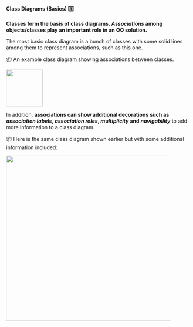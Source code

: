<div id="title">

#### Class Diagrams (Basics) :one:

</div>

<div id="body">

**Classes form the basis of class diagrams. _Associations_ among objects/classes play an important role in an OO solution.**

<panel src="../../../uml/classDiagrams/classes/what/unit-inElsewhere-asFlat.md#title-and-body" boilerplate header="{{glyphicon_education}} UML → Class Diagrams → Classes → What" alt="{{glyphicon_education}} Classes" minimized/>
<panel src="../../../uml/classDiagrams/classLevelMembers/what/unit-inElsewhere-asFlat.md#title-and-body" boilerplate header="{{glyphicon_education}} UML → Class Diagrams → Class-Level Members → What" alt="{{glyphicon_education}} Class-Level Members" minimized/>
<panel src="../../../uml/classDiagrams/classes/what/unit-inElsewhere-asFlat.md#title-and-body" boilerplate header="{{glyphicon_education}} UML → Class Diagrams → Associations → Basic" alt="{{glyphicon_education}} Associations" minimized/>

The most basic class diagram is a bunch of classes with some solid lines among them to represent associations, such as this one.

<tip-box> 

:package: An example class diagram showing associations between classes.
<p/><img src="{{baseUrl}}/oopDesign/associations/basic/images/ageListCalculatorPerson.png" height="100" />
<p/>

</tip-box> 

In addition, **associations can show additional decorations such as _association labels_, _association roles_, _multiplicity_ and _navigability_** to add more information to a class diagram.

<panel src="../../../../book/uml/classDiagrams/associations/labels/unit-inElsewhere-asFlat.md#title-and-body" boilerplate header="{{glyphicon_education}} UML → Class Diagrams → Associations → Labels" alt="{{glyphicon_education}} Labels" minimized/>
<panel src="../../../../book/uml/classDiagrams/associations/roles/unit-inElsewhere-asFlat.md#title-and-body" boilerplate header="{{glyphicon_education}} UML → Class Diagrams → Associations → Roles" alt="{{glyphicon_education}} Roles" minimized />
<panel src="../../../../book/uml/classDiagrams/associations/multiplicity/unit-inElsewhere-asFlat.md#title-and-body" boilerplate header="{{glyphicon_education}} OOP → Associations → Multiplicity" alt="{{glyphicon_education}} Multiplicity" minimized />
<panel src="../../../../book/uml/classDiagrams/associations/navigability/unit-inElsewhere-asFlat.md#title-and-body" boilerplate header="{{glyphicon_education}} OOP → Associations → Navigability" alt="{{glyphicon_education}} Navigability" minimized />

<tip-box> 

:package: Here is the same class diagram shown earlier but with some additional information included: 
<p/><img src="{{baseUrl}}/modeling/modelingStructures/classDiagramsBasic/images/ageListCalculatorPerson.png" width="450" />
<p/>

</tip-box>


</div>

<div id="extras">
  <include src="exercises.md"/>
</div>
